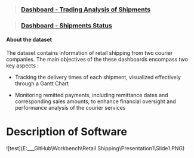> ### [Dashboard - Trading Analysis of Shipments](https://github.com/michailprev/Data-Analysis/blob/main/Retail%20Shipping/Dashboard%20-%20Trading%20Analysis%20of%20Shipments.png)

> ### [Dashboard - Shipments Status](https://github.com/michailprev/Data-Analysis/blob/main/Retail%20Shipping/Dashboard%20-%20Shipments%20Status.png)



#### About the dataset

The dataset contains information of retail shipping from two courier companies. The main objectives of the these dashboards encompass two key aspects :

- Tracking the delivery times of each shipment, visualized effectively through a Gantt Chart

- Monitoring remitted payments, including remittance dates and corresponding sales amounts, to enhance financial oversight and performance analysis of the courier services



# Description of Software

![test](E:\___GitHub\Workbench\Retail Shipping\Presentation1\Slide1.PNG)





